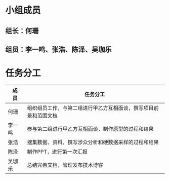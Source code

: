 # 小组成员
## 组长：何珊
## 组员：李一鸣、张浩、陈泽、吴珈乐
# 任务分工
|成　员|任务分工|
|---|---|
|何珊|组织组员工作，与第二组进行甲乙方互相面谈，撰写项目前景和范围文档|
|李一鸣|参与第二组进行甲乙方互相面谈，制作原型的过程和结果|
|张浩|搜集数据、资料，撰写涉众分析和硬数据采样的过程和结果|
|陈泽|制作PPT，进行第一次汇报|
|吴珈乐|总结完善文档，管理发布技术博客|
